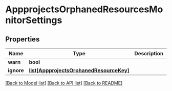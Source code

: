 # AppprojectsOrphanedResourcesMonitorSettings

## Properties
Name | Type | Description | Notes
------------ | ------------- | ------------- | -------------
**warn** | **bool** |  | [optional] 
**ignore** | [**list[AppprojectsOrphanedResourceKey]**](AppprojectsOrphanedResourceKey.md) |  | [optional] 

[[Back to Model list]](../README.md#documentation-for-models) [[Back to API list]](../README.md#documentation-for-api-endpoints) [[Back to README]](../README.md)


